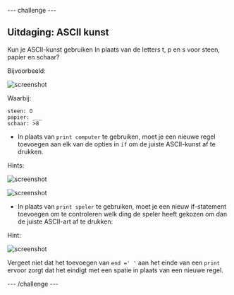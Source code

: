 \--- challenge \---

## Uitdaging: ASCII kunst

Kun je ASCII-kunst gebruiken In plaats van de letters t, p en s voor steen, papier en schaar?

Bijvoorbeeld:

![screenshot](images/rps-ascii-challenge.png)

Waarbij:

    steen: O 
    papier: ___ 
    schaar: >8
    

+ In plaats van `print computer` te gebruiken, moet je een nieuwe regel toevoegen aan elk van de opties in `if` om de juiste ASCII-kunst af te drukken. 

Hints:

![screenshot](images/rps-ascii-rock.png)

![screenshot](images/rps-comment-computer.png)

+ In plaats van `print speler` te gebruiken, moet je een nieuw if-statement toevoegen om te controleren welk ding de speler heeft gekozen om dan de juiste ASCII-art af te drukken:

Hint:

![screenshot](images/rps-player-ascii.png)

Vergeet niet dat het toevoegen van `end =' '` aan het einde van een `print` ervoor zorgt dat het eindigt met een spatie in plaats van een nieuwe regel.

\--- /challenge \---